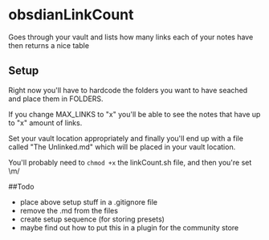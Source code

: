 # obsdianLinkCount
Goes through your vault and lists how many links each of your notes have then returns a nice table 

## Setup
Right now you'll have to hardcode the folders you want to have seached and place them in FOLDERS.

If you change MAX_LINKS to "x" you'll be able to see the notes that have up to "x" amount of links.

Set your vault location appropriately and finally you'll end up with a file called "The Unlinked.md" which will be placed in your vault location.

You'll probably need to `chmod +x` the linkCount.sh file, and then you're set \m/

##Todo
* place above setup stuff in a .gitignore file
* remove the .md from the files
* create setup sequence (for storing presets)
* maybe find out how to put this in a plugin for the community store

